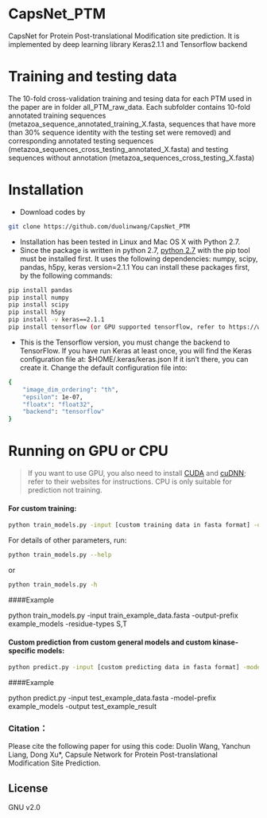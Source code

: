 # CapsNet_PTM

CapsNet for Protein Post-translational Modification site prediction. It is implemented by deep learning library Keras2.1.1 and Tensorflow backend
# Training and testing data
The 10-fold cross-validation training and tesing data for each PTM used in the paper are in folder all_PTM_raw_data.
Each subfolder contains 10-fold annotated training sequences (metazoa_sequence_annotated_training_X.fasta, sequences that have more than 30% sequence identity with the testing set were removed) and corresponding annotated testing sequences (metazoa_sequences_cross_testing_annotated_X.fasta) and testing sequences without annotation (metazoa_sequences_cross_testing_X.fasta)

# Installation

  - Download codes by 
  ```sh
  git clone https://github.com/duolinwang/CapsNet_PTM
  ```
  - Installation has been tested in Linux and Mac OS X with Python 2.7. 
  - Since the package is written in python 2.7, [python 2.7](https://www.python.org/downloads/ ) with the pip tool must be installed first. 
It uses the following dependencies:
numpy,  scipy, pandas, h5py, keras version=2.1.1
You can install these packages first, by the following commands:

```sh
pip install pandas
pip install numpy
pip install scipy
pip install h5py
pip install -v keras==2.1.1
pip install tensorflow (or GPU supported tensorflow, refer to https://www.tensorflow.org/install/ for instructions)
```
 - This is the Tensorflow version, you must change the backend to TensorFlow.
If you have run Keras at least once, you will find the Keras configuration file at:
$HOME/.keras/keras.json
If it isn’t there, you can create it. 
Change the default configuration file into:
```sh
{	
    "image_dim_ordering": "th",
    "epsilon": 1e-07,
    "floatx": "float32",
    "backend": "tensorflow"
}
```
# Running on GPU or CPU

>If you want to use GPU, you also need to install [CUDA]( https://developer.nvidia.com/cuda-toolkit) and [cuDNN](https://developer.nvidia.com/cudnn); refer to their websites for instructions. 
CPU is only suitable for prediction not training. 
#### For custom training:
```sh
python train_models.py -input [custom training data in fasta format] -output-prefix [prefix of pre-trained model] -residue-types [custom specified residue types]
```
For details of other parameters, run:
```sh
python train_models.py --help
```
or
```sh
python train_models.py -h
```

####Example

python train_models.py -input train_example_data.fasta -output-prefix example_models -residue-types S,T

#### Custom prediction from custom general models and custom kinase-specific models:
```sh
python predict.py -input [custom predicting data in fasta format] -model-prefix [prefix of pre-trained model] -output [custom specified file for predicting results] 
```

####Example

python predict.py -input test_example_data.fasta -model-prefix example_models -output test_example_result

### Citation：
Please cite the following paper for using this code:
Duolin Wang, Yanchun Liang, Dong Xu*, Capsule Network for Protein Post-translational Modification Site Prediction.

License
----
GNU v2.0
